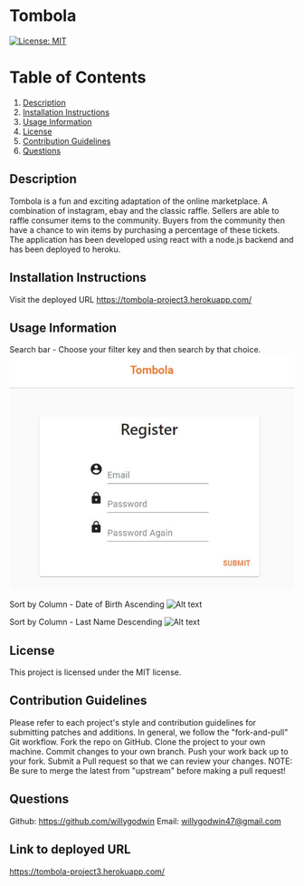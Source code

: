 # Tombola
[![License: MIT](https://img.shields.io/badge/License-MIT-yellow.svg)](https://opensource.org/licenses/MIT)


# Table of Contents
1. [Description](#description) 
2. [Installation Instructions](#installation-instructions)  
3. [Usage Information](#usage-information)  
4. [License](#license)  
5. [Contribution Guidelines](#contribution-guidelines)  
6. [Questions](#questions) 


## Description
Tombola is a fun and exciting adaptation of the online marketplace. A combination of instagram, ebay and the classic raffle.  Sellers are able to raffle consumer items to the community. Buyers from the community then have a chance to win items by purchasing a percentage of these tickets. The application has been developed using react with a node.js backend and has been deployed to heroku. 

## Installation Instructions
Visit the deployed URL https://tombola-project3.herokuapp.com/


## Usage Information 
Search bar - Choose your filter key and then search by that choice. 
![Alt text](/client/public/screenshots/register.JPG?raw=true "search")

Sort by Column - Date of Birth Ascending
![Alt text](/screenshots/dobfilter.JPG?raw=true "filter dob")

Sort by Column - Last Name Descending
![Alt text](/screenshots/lastnamefilter.JPG?raw=true "filter last name")


## License
This project is licensed under the MIT license.


## Contribution Guidelines
Please refer to each project's style and contribution guidelines for submitting patches and additions. In general, we follow the "fork-and-pull" Git workflow.
Fork the repo on GitHub. 
Clone the project to your own machine. 
Commit changes to your own branch. 
Push your work back up to your fork. Submit a Pull request so that we can review your changes. 
NOTE: Be sure to merge the latest from "upstream" before making a pull request!


## Questions 
Github:
https://github.com/willygodwin
Email:
willygodwin47@gmail.com

## Link to deployed URL 
https://tombola-project3.herokuapp.com/
